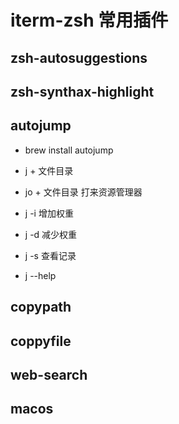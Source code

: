 # iterm-zsh 常用插件

## zsh-autosuggestions

## zsh-synthax-highlight

## autojump
- brew install autojump

- j + 文件目录
- jo + 文件目录 打来资源管理器   
- j -i 增加权重
- j -d 减少权重
- j -s 查看记录
- j --help

## copypath

## coppyfile

## web-search

## macos